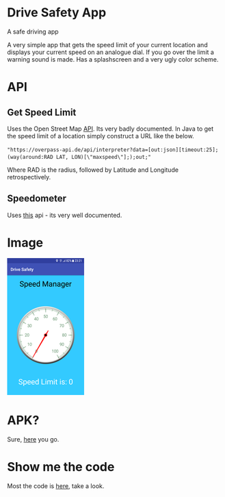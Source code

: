 # Drive Safety App
A safe driving app

A very simple app that gets the speed limit of your current location and displays your current speed on an analogue dial. If you go over the limit a warning sound is made. Has a splashscreen and a very ugly color scheme. 

# API 

## Get Speed Limit
Uses the Open Street Map [API](https://wiki.openstreetmap.org/wiki/Overpass_API). Its very badly documented. In Java to get the speed limit of a location simply construct a URL like the below.

`"https://overpass-api.de/api/interpreter?data=[out:json][timeout:25];(way(around:RAD LAT, LON)[\"maxspeed\"];);out;"`

Where RAD is the radius, followed by Latitude and Longitude retrospectively.
 
## Speedometer

Uses [this](https://github.com/Pygmalion69/Gauge) api - its very well documented.
# Image

![Image](https://github.com/oscarmeanwell/SpeedingApp/blob/master/speedapp/img.png)


# APK?
Sure, [here](https://github.com/oscarmeanwell/SpeedingApp/blob/master/speedapp/speedingApp.apk) you go.

# Show me the code

Most the code is [here](https://github.com/oscarmeanwell/SpeedingApp/blob/master/speedapp/app/src/main/java/com/example/oscarmeanwell/sensorslab/MainActivity.java), take a look.
